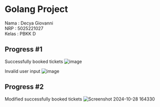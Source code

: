 # Golang Project

Nama : Decya Giovanni <br>
NRP : 5025221027 <br>
Kelas : PBKK D

## Progress #1
Successfully booked tickets
![image](https://github.com/user-attachments/assets/2dec351c-3d28-447f-b1a2-4ab67badceb3)

Invalid user input
![image](https://github.com/user-attachments/assets/a7b3efe8-2634-4208-857d-10cd7bf44e91)

## Progress #2
Modified successfully booked tickets
![Screenshot 2024-10-28 164330](https://github.com/user-attachments/assets/f13f6496-b08c-4181-a2eb-0a74053fdece)
